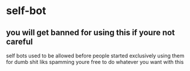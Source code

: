 # self-bot
## you will get banned for using this if youre not careful
self bots used to be allowed before people started exclusively using them for dumb shit liks spamming 
youre free to do whatever you want with this
